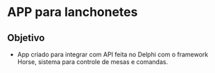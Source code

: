# APP para lanchonetes

## Objetivo
 - App criado para integrar com API feita no Delphi com o framework Horse, sistema para controle de mesas e comandas.